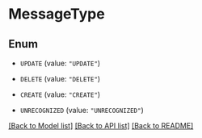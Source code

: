 # MessageType

## Enum


* `UPDATE` (value: `"UPDATE"`)

* `DELETE` (value: `"DELETE"`)

* `CREATE` (value: `"CREATE"`)

* `UNRECOGNIZED` (value: `"UNRECOGNIZED"`)


[[Back to Model list]](../README.md#documentation-for-models) [[Back to API list]](../README.md#documentation-for-api-endpoints) [[Back to README]](../README.md)


